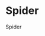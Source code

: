 # Spider
Spider



<!-- Scrapy，virtualenvwrapper需要依赖six，在安装six的时候发现系统已经有一个six-1.4.1，但是virtualenvwrapper需要six-1.9.0，于是想先卸载老版本的six，此时问题来了，发现没有权限卸载，此时我就纳闷，加上sudo，还是没权限。于是Google之，最终还是在万能的GitHub找到答案。six-1.4.1是系统内置的packages，因 系统集成保护 你是没有权限去修改/System/Library/Frameworks/Python.framework/Versions/2.7/Extras/lib/python/six-1.4.1-py2.7.egg-info目录的。因此在安装virtualenvwrapper的时候需要选择忽略six的安装：



sudo brew install wget/sudo port install wget

sudo pip install --upgrade pip

 

sudo pip install virtualenvwrapper --upgrade --ignore-installed six

 

sudo pip install Scrapy --upgrade --ignore-installed six





wget http://pypi.python.org/packages/source/z/zope.interface/zope.interface-4.0.1.tar.gz




source ~/.bash_profile 
mysqld_safe --skip-grant-tables
mysql -u root -p
SET PASSWORD FOR 'root'@'localhost' = PASSWORD('newpass’);
flush privileges;
show global variables like 'port’;
3. MAC OX命令行启动/停止/重启MySQL命令:

sudo /usr/local/mysql/support-files/mysql.server start

sudo /usr/local/mysql/support-files/mysql.server stop

sudo /usr/local/mysql/support-files/mysql.server restart





1、停止MySQL

sudo /usr/local/mysql/support-files/mysql.server stop

2、切换到MySQL的安装目录下的bin目录

cd  /usr/local/mysql/bin

3、安全模式启动MySQL

sudo ./mysqld_safe --skip-grant-tables

该命令执行后会得到完整的MySQL数据库，如下


mysql> show databases;

+-----------------------------+

| Database                    |

+-----------------------------+

| information_schema   |

| mysql                          |

| performance_schema |

| test                              |

+-----------------------------+


4、使用root用户启动mysql

mysql -u root

5、为root用户设置新的密码

mysql > UPDATE mysql.user SET Password=PASSWORD('password') WHERE User='root';

6、刷新

mysql > FLUSH PRIVILEGES;

7、退出MySQL后重启使用root登录，大功告成！！！！ -->